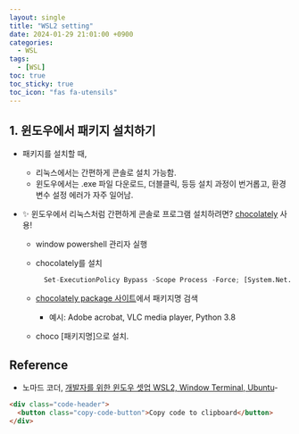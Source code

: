 ```yaml
---
layout: single
title: "WSL2 setting"
date: 2024-01-29 21:01:00 +0900
categories:
  - WSL
tags:
  - [WSL]
toc: true
toc_sticky: true
toc_icon: "fas fa-utensils"
---
```


## 1. 윈도우에서 패키지 설치하기

- 패키지를 설치할 때,

  - 리눅스에서는 간편하게 콘솔로 설치 가능함.
  - 윈도우에서는 .exe 파일 다운로드, 더블클릭, 등등 설치 과정이 번거롭고, 환경변수 설정 에러가 자주 일어남.

- ✨ 윈도우에서 리눅스처럼 간편하게 콘솔로 프로그램 설치하려면? [chocolately](https://community.chocolatey.org/) 사용!

  - window powershell 관리자 실행
  - chocolately를 설치

    ```python
      Set-ExecutionPolicy Bypass -Scope Process -Force; [System.Net.ServicePointManager]::SecurityProtocol = [System.Net.ServicePointManager]::SecurityProtocol -bor 3072; iex ((New-Object System.Net.WebClient).DownloadString('https://community.chocolatey.org/install.ps1'))
    ```

  - [chocolately package 사이트](https://community.chocolatey.org/packages)에서 패키지명 검색
    - 예시: Adobe acrobat, VLC media player, Python 3.8
  - choco [패키지명]으로 설치.

## Reference

- 노마드 코더, [개발자를 위한 윈도우 셋업 WSL2, Window Terminal, Ubuntu](https://nomadcoders.co/windows-setup-for-developers)-

```html
<div class="code-header">
  <button class="copy-code-button">Copy code to clipboard</button>
</div>
```

